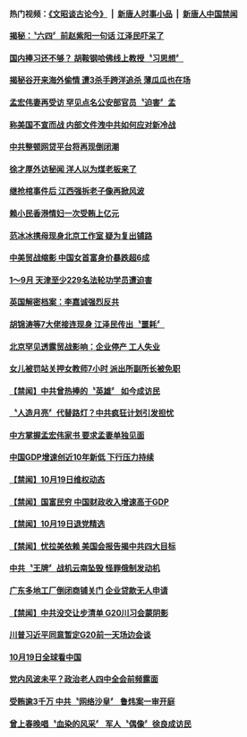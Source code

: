 #### 热门视频：[《文昭谈古论今》](https://github.com/gfw-breaker/wenzhao/blob/master/README.md?t=10210333) &nbsp;|&nbsp; [新唐人时事小品](https://github.com/gfw-breaker/ntdtv-comedy/blob/master/README.md?t=10210333) &nbsp;|&nbsp; [新唐人中国禁闻](https://github.com/gfw-breaker/ntdtv-news/blob/master/README.md?t=10210333)

#### [揭秘：〝六四〞前赵紫阳一句话 江泽民吓呆了](../pages/news204/a1396157.md?t=10210333) 

#### [国内捧习还不够？ 胡鞍钢哈佛线上教授〝习思想〞](../pages/news204/a1396202.md?t=10210333) 


#### [揭秘谷开来海外偷情 遭3杀手跨洋追杀 薄瓜瓜也在场](../pages/news204/a1396128.md?t=10210333) 

#### [孟宏伟妻再受访 罕见点名公安部官员〝迫害〞孟](../pages/news204/a1396185.md?t=10210333) 

#### [称美国不宣而战 内部文件洩中共如何应对新冷战](../pages/news204/a1396179.md?t=10210333) 

#### [中共整顿网贷平台将再现倒闭潮](../pages/news204/a1396165.md?t=10210333) 

#### [徐才厚外访秘闻 洋人以为煤老板来了](../pages/news204/a1396152.md?t=10210333) 

#### [继抢棺事件后 江西强拆老子像再掀风波](../pages/news204/a1396154.md?t=10210333) 

#### [赖小民香港情妇一次受贿上亿元](../pages/news204/a1396156.md?t=10210333) 

#### [范冰冰携母现身北京工作室 疑为复出铺路](../pages/news204/a1396143.md?t=10210333) 

#### [中美贸战缩影 中国女首富身价暴跌超6成](../pages/news204/a1396150.md?t=10210333) 

#### [1～9月 天津至少229名法轮功学员遭迫害](../pages/news204/a1396141.md?t=10210333) 

#### [英国解密档案：李嘉诚强烈反共](../pages/news204/a1396115.md?t=10210333) 

#### [胡锦涛等7大佬接连现身 江泽民传出〝噩耗〞](../pages/news204/a1395969.md?t=10210333) 

#### [北京罕见透露贸战影响：企业停产 工人失业](../pages/news204/a1395222.md?t=10210333) 

#### [女儿被罚站关押女教师7小时 派出所副所长被免职](../pages/news204/a1396116.md?t=10210333) 

#### [【禁闻】中共曾热捧的〝英雄〞 如今成访民](../pages/news204/a1396075.md?t=10210333) 

#### [〝人造月亮〞代替路灯？中共疯狂计划引发担忧](../pages/news204/a1396107.md?t=10210333) 

#### [中方掌握孟宏伟家书 要求孟妻单独见面](../pages/news204/a1396109.md?t=10210333) 



#### [中国GDP增速创近10年新低 下行压力持续](../pages/news204/a1396084.md?t=10210333) 

#### [【禁闻】10月19日维权动态](../pages/news204/a1396081.md?t=10210333) 

#### [【禁闻】国富民穷 中国财政收入增速高于GDP](../pages/news204/a1396080.md?t=10210333) 

#### [【禁闻】10月19日退党精选](../pages/news204/a1396079.md?t=10210333) 

#### [【禁闻】忧拉美依赖 美国会报告揭中共四大目标](../pages/news204/a1396073.md?t=10210333) 

#### [中共〝王牌〞战机云南坠毁   怪罪俄制发动机](../pages/news204/a1396071.md?t=10210333) 

#### [广东多地工厂倒闭商铺关门 企业贷款无人申请](../pages/news204/a1396068.md?t=10210333) 

#### [【禁闻】中共没交让步清单 G20川习会蒙阴影](../pages/news204/a1396066.md?t=10210333) 

#### [川普习近平同意暂定G20前一天场边会谈](../pages/news204/a1396065.md?t=10210333) 

#### [10月19日全球看中国](../pages/news204/a1396063.md?t=10210333) 

#### [党内风波未平？政治老人四中全会前频露面](../pages/news204/a1396059.md?t=10210333) 

#### [受贿逾3千万 中共〝网络沙皇〞 鲁炜案一审开庭](../pages/news204/a1396056.md?t=10210333) 

#### [曾上春晚唱〝血染的风采〞 军人〝偶像〞徐良成访民](../pages/news204/a1396047.md?t=10210333) 

